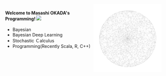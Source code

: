 <img src="https://github.com/jirotubuyaki/jirotubuyaki/blob/main/prefund_color.png" align="right"> 

#### Welcome to Masashi OKADA's Programming! ![](https://komarev.com/ghpvc/?username=jirotubuyaki&color=blueviolet)  
* Bayesian
* Bayesian Deep Learning
* Stochastic Ｃalculus
* Programming(Recently Scala, R, C++)
